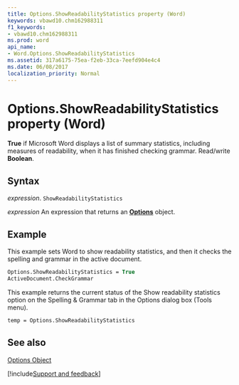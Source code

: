 ```yaml
---
title: Options.ShowReadabilityStatistics property (Word)
keywords: vbawd10.chm162988311
f1_keywords:
- vbawd10.chm162988311
ms.prod: word
api_name:
- Word.Options.ShowReadabilityStatistics
ms.assetid: 317a6175-75ea-f2eb-33ca-7eefd904e4c4
ms.date: 06/08/2017
localization_priority: Normal
---
```



# Options.ShowReadabilityStatistics property (Word)

 **True** if Microsoft Word displays a list of summary statistics, including measures of readability, when it has finished checking grammar. Read/write **Boolean**.


## Syntax

_expression_. `ShowReadabilityStatistics`

 _expression_ An expression that returns an **[Options](Word.Options.md)** object.


## Example

This example sets Word to show readability statistics, and then it checks the spelling and grammar in the active document.


```vb
Options.ShowReadabilityStatistics = True 
ActiveDocument.CheckGrammar
```

This example returns the current status of the Show readability statistics option on the Spelling & Grammar tab in the Options dialog box (Tools menu).




```vb
temp = Options.ShowReadabilityStatistics
```


## See also


[Options Object](Word.Options.md)

[!include[Support and feedback](~/includes/feedback-boilerplate.md)]